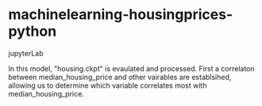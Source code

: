 # machinelearning-housingprices-python

jupyterLab

In this model, "housing.ckpt" is evaulated and processed.
First a correlaton between median_housing_price and other vairables are establsihed, allowing us to determine which variable correlates most with median_housing_price.

